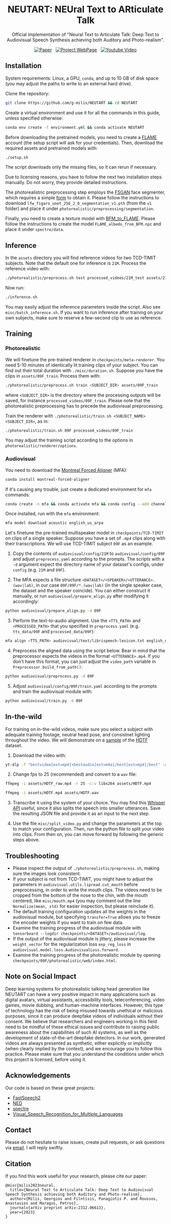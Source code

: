 <div align="center">

# NEUTART: NEUral Text to ARticulate Talk

Official implementation of "Neural Text to Articulate Talk: Deep Text to Audiovisual Speech Synthesis achieving both Auditory and Photo-realism". 

[![Paper](https://img.shields.io/badge/arXiv-2312.06613-brightgreen)](https://arxiv.org/abs/2312.06613)
&nbsp; [![Project WebPage](https://img.shields.io/badge/Project-webpage-blue)](https://g-milis.github.io/neutart.html)
&nbsp; <a href="https://youtu.be/W2DNiI0j5a8"><img src="https://img.shields.io/badge/Youtube-Video-red?style=flat&logo=youtube&logoColor=red" alt="Youtube Video"></a>

</div>


## Installation
System requirements: Linux, a GPU, `conda`, and up to 10 GB of disk space (you may adjust the paths to write to an external hard drive).

Clone the repository:
```bash
git clone https://github.com/g-milis/NEUTART && cd NEUTART
```
Create a virtual environment and use it for all the commands in this guide, unless specified otherwise:
```bash
conda env create -f environment.yml && conda activate NEUTART
```
Before downloading the pretrained models, you need to create a [FLAME](https://flame.is.tue.mpg.de/) account (the setup script will ask for your credentials). Then, download the required assets and pretrained models with:
```bash
./setup.sh
```
The script downloads only the missing files, so it can rerun if necessary.

Due to licensing reasons, you have to follow the next two installation steps manually. Do not worry, they provide detailed instructions.

The photorealistric preprocessing step employs the [FSGAN](https://github.com/YuvalNirkin/fsgan) face segmenter, which requires a simple [form](https://docs.google.com/forms/d/e/1FAIpQLScyyNWoFvyaxxfyaPLnCIAxXgdxLEMwR9Sayjh3JpWseuYlOA/viewform) to obtain it. Please follow the instructions to download `lfw_figaro_unet_256_2_0_segmentation_v1.pth` (from the `v1` folder) and place it under `photorealistic/preprocessing/segmentation`.

Finally, you need to create a texture model with [BFM_to_FLAME](https://github.com/TimoBolkart/BFM_to_FLAME#create-texture-model). Please follow the instructions to create the model `FLAME_albedo_from_BFM.npz` and place it under `spectre/data`.


## Inference
In the `assets` directory you will find reference videos for two TCD-TIMIT subjects. Note that the default one for inference is `21M`. Process the reference video with:
```bash
./photorealistic/preprocess.sh test processed_videos/21M_test assets/21M
```
Now run:
```bash
./inference.sh
```
You may easily adjust the inference parameters inside the script. Also see `misc/batch_inference.sh`. If you want to run inference after training on your own subjects, make sure to reserve a few-second clip to use as reference.


## Training
### Photorealistic
We will finetune the pre-trained renderer in `checkpoints/meta-renderer`. You need 5-10 minutes of identically lit training clips of your subject. You can find out their total duration with `./misc/duration.sh`. Suppose you have the clips in `assets/09F_train`. Process them with:
```bash
./photorealistic/preprocess.sh train <SUBJECT_DIR> assets/09F_train
```
where `<SUBJECT_DIR>` is the directory where the processing outputs will be saved, for instance `processed_videos/09F_train`. Please note that the photorealistic preprocessing has to precede the audiovisual preprocessing.

Train the renderer with `./photorealistic/train.sh <SUBJECT_NAME> <SUBJECT_DIR>`, as in:
```bash
./photorealistic/train.sh 09F processed_videos/09F_train
```
You may adjust the training script according to the options in `photorealistic/renderer/options`.


### Audiovisual
You need to download the [Montreal Forced Aligner](https://montreal-forced-aligner.readthedocs.io/en/latest/) (MFA):
```bash
conda install montreal-forced-aligner
```
If it's causing any trouble, just create a dedicated environment for `mfa` commands:
```bash
conda create -n mfa && conda activate mfa && conda config --add channels conda-forge && conda install montreal-forced-aligner
```

Once installed, run with the `mfa` environment:
```bash
mfa model download acoustic english_us_arpa
```

Let's finetune the pre-trained multispeaker model in `checkpoints/TCD-TIMIT` on clips of a single speaker. Suppose you have a set of `.mp4` clips along with their transcriptions. We will use TCD-TIMIT subject `09F` as an example.

1. Copy the contents of `audiovisual/config/21M` to `audiovisual/config/09F` and adjust `preprocess.yaml` according to the prompts. The scripts with a `-d` argument expect the directory name of your dataset's configs, under `config` (e.g. `21M` and `09F`).

2. The MFA expects a file structure `<DATASET>/<SPEAKER>/<UTTERANCE>.(wav|lab)`, in our case `09F/09F/*.(wav|lab)` (in the single speaker case, the dataset and the speaker coincide). You can either construct it manually, or run `audiovisual/prepare_align.py` after modifying it accordingly:
```bash
python audiovisual/prepare_align.py -d 09F
```

3. Perform the text-to-audio alignment. Use the `<TTS_PATH>` and `<PROCESSED_PATH>` that you specified in `preprocess.yaml` (e.g. `tts_data/09F` and `processed_data/09F`):
```bash
mfa align <TTS_PATH> audiovisual/text/librispeech-lexicon.txt english_us_arpa <PROCESSED_PATH>
```

4. Preprocess the aligned data using the script below. Bear in mind that the preprocessor expects the videos in the format `<UTTERANCE>.mp4`. If you don't have this format, you can just adjust the `video_path` variable in `Preprocessor.build_from_path()`:
```bash
python audiovisual/preprocess.py -d 09F
```

5. Adjust `audiovisual/config/09F/train.yaml` according to the prompts and train the audiovisual module with:
```bash
python audiovisual/train.py -d 09F
```

## In-the-wild
For training on in-the-wild videos, make sure you select a subject with adequate training footage, neutral head pose, and consistnet lighting throughout the video. We will demonstrate on a [sample](https://www.youtube.com/watch?v=jSw_GUq6ato) of the [HDTF](https://github.com/MRzzm/HDTF/blob/main/HDTF_dataset/WRA_video_url.txt#L4) dataset.

1. Download the video with:
```bash
yt-dlp -f "bestvideo[ext=mp4]+bestaudio[ext=m4a]/best[ext=mp4]/best" -o assets/HDTF_raw.mp4 https://www.youtube.com/watch?v=jSw_GUq6ato
```

2. Change fps to 25 (recommended) and convert to a `wav` file:
```bash
ffmpeg -i assets/HDTF_raw.mp4 -r 25 -c:v libx264 assets/HDTF.mp4
```
```bash
ffmpeg -i assets/HDTF.mp4 assets/HDTF.wav
```

3. Transcribe it using the system of your choice. You may find this [Whisper API](https://replicate.com/openai/whisper) useful, since it also splits the speech into smaller utterances. Save the resulting JSON file and provide it as an input to the next step.

4. Use the file `misc/split_video.py` and change the parameters at the top to match your configuration. Then, run the python file to split your video into clips. From then on, you can move forward by following the generic steps above.


## Troubleshooting
- Please inspect the output of `./photorealistic/preprocess.sh`, making sure the images look consistent.
- If your subject is not from TCD-TIMIT, you might have to adjust the parameters in `audiovisual.utils.lipread.cut_mouth` before preprocessing, in order to write the mouth clips. The videos need to be cropped from the bottom of the nose to the chin, with the mouth centered, like `misc/mouth.mp4` (you may comment out the line `Normalize(mean, std)` for easier inspection, but please reinclude it).
- The default training configuration updates all the weights in the audiovisual module, but specifying `transfer=True` allows you to freeze the encoder weights if you want to train on few data.
- Examine the training progress of the audiovisual module with `tensorboard --logdir checkpoints/<DATASET>/audiovisual/log`.
- If the output of the audiovisual module is jittery, please increase the `weight_vector` for the regularization loss `exp_reg_loss` in `audiovisual.model.loss.AudiovisualLoss.forward`.
- Examine the training progress of the photorealistic module by opening `checkpoints/09F/photorealistic/web/index.html`.


## Note on Social Impact
Deep learning systems for photorealistic talking head generation like NEUTART can have a very positive impact in many applications such as digital avatars, virtual assistants, accessibility tools, teleconferencing, video games, movie dubbing, and human-machine interfaces. However, this type of technology has the risk of being misused towards unethical or malicious purposes, since it can produce deepfake videos of individuals without their consent. We believe that researchers and engineers working in this field need to be mindful of these ethical issues and contribute to raising public awareness about the capabilities of such AI systems, as well as the development of state-of-the-art deepfake detectors. In our work, generated videos are always presented as synthetic, either explicitly or implicitly (when clearly implied by the context), and we encourage you to follow this practice. Please make sure that you understand the conditions under which this project is licensed, before using it.


## Acknowledgements
Our code is based on these great projects:
- [FastSpeech2](https://github.com/ming024/FastSpeech2)
- [NED](https://github.com/foivospar/NED)
- [spectre](https://github.com/filby89/spectre)
- [Visual_Speech_Recognition_for_Multiple_Languages](https://github.com/mpc001/Visual_Speech_Recognition_for_Multiple_Languages)


## Contact
Please do not hesitate to raise issues, create pull requests, or ask questions via [email](mailto:milis27400@gmail.com). I will reply swiftly.


## Citation
If you find this work useful for your research, please cite our paper:
```
@misc{milis2023neural,
  title={Neural Text to Articulate Talk: Deep Text to Audiovisual Speech Synthesis achieving both Auditory and Photo-realism},
  author={Milis, Georgios and Filntisis, Panagiotis P. and Roussos, Anastasios and Maragos, Petros},
  journal={arXiv preprint arXiv:2312.06613},
  year={2023}
}
```
